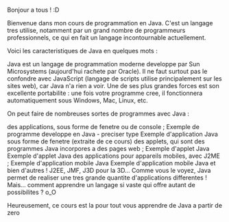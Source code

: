 Bonjour a tous ! :D

Bienvenue dans mon cours de programmation en Java. C'est un langage tres utilise, notamment par un grand nombre de programmeurs professionnels, ce qui en fait un langage incontournable actuellement.

Voici les caracteristiques de Java en quelques mots :

Java est un langage de programmation moderne developpe par Sun Microsystems (aujourd'hui rachete par Oracle). Il ne faut surtout pas le confondre avec JavaScript (langage de scripts utilise principalement sur les sites web), car Java n'a rien a voir.
Une de ses plus grandes forces est son excellente portabilite : une fois votre programme cree, il fonctionnera automatiquement sous Windows, Mac, Linux, etc.

On peut faire de nombreuses sortes de programmes avec Java :

des applications, sous forme de fenetre ou de console ;
Exemple de programme developpe en Java - preciser type
Exemple d'application Java sous forme de fenetre (extraite de ce cours)
des applets, qui sont des programmes Java incorpores a des pages web ;
Exemple d'applet Java
Exemple d'applet Java
des applications pour appareils mobiles, avec J2ME ;
Exemple d'application mobile Java
Exemple d'application mobile Java
et bien d'autres ! J2EE, JMF, J3D pour la 3D...
Comme vous le voyez, Java permet de realiser une tres grande quantite d'applications differentes ! Mais... comment apprendre un langage si vaste qui offre autant de possibilites ? o_O

Heureusement, ce cours est la pour tout vous apprendre de Java a partir de zero